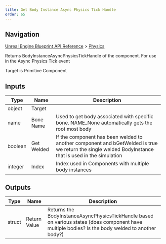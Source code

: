 ```yaml
---
title: Get Body Instance Async Physics Tick Handle
order: 65
---
```

## Navigation

[Unreal Engine Blueprint API Reference](https://dev.epicgames.com/documentation/en-us/unreal-engine/BlueprintAPI) > [Physics](https://dev.epicgames.com/documentation/en-us/unreal-engine/BlueprintAPI/Physics)

Returns BodyInstanceAsyncPhysicsTickHandle of the component. For use in the Async Physics Tick event

Target is Primitive Component

## Inputs

| Type | Name | Description |
| --- | --- | --- |
| object | Target |  |
| name | Bone Name | Used to get body associated with specific bone. NAME_None automatically gets the root most body |
| boolean | Get Welded | If the component has been welded to another component and bGetWelded is true we return the single welded BodyInstance that is used in the simulation |
| integer | Index | Index used in Components with multiple body instances |

## Outputs

| Type | Name | Description |
| --- | --- | --- |
| struct | Return Value | Returns the BodyInstanceAsyncPhysicsTickHandle based on various states (does component have multiple bodies? Is the body welded to another body?) |
